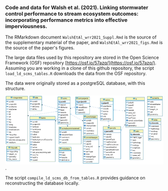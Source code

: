 ### Code and data for Walsh et al. (2021). Linking stormwater control performance to stream ecosystem outcomes: incorporating performance metrics into effective imperviousness.  

The RMarkdown document `WalshEtAl_wrr2021_Suppl.Rmd` is the source of the supplementary material of the paper, and `WalshEtAl_wrr2021_figs.Rmd` is the source of the paper's figures.  

The large data files used by this repository are stored in the Open Science Framework (OSF) repository [https://osf.io/57azq/](https://osf.io/57azq/).  Assuming you are working in a clone of this github repository, the script `load_ld_scms_tables.R` downloads the data from the OSF repository.  

The data were originally stored as a postgreSQL database, with this structure. 


![](images/ld_scms_ER_diagram.png?raw=true).  


The script `compile_ld_scms_db_from_tables.R` provides guidance on reconstructing the database locally.
